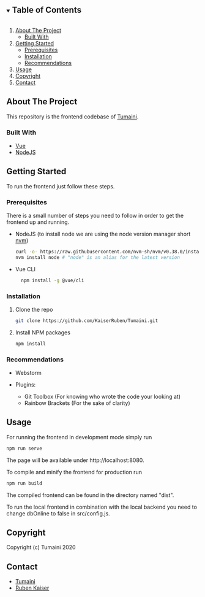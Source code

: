 <!-- PROJECT SHIELDS -->

<!-- TABLE OF CONTENTS -->
<details open="open">
  <summary><h2 style="display: inline-block">Table of Contents</h2></summary>
  <ol>
    <li>
      <a href="#about-the-project">About The Project</a>
      <ul>
        <li><a href="#built-with">Built With</a></li>
      </ul>
    </li>
    <li>
      <a href="#getting-started">Getting Started</a>
      <ul>
        <li><a href="#prerequisites">Prerequisites</a></li>
        <li><a href="#installation">Installation</a></li>
        <li><a href="#recommendations">Recommendations</a></li>
      </ul>
    </li>
    <li><a href="#usage">Usage</a></li>
    <li><a href="#copyright">Copyright</a></li>
    <li><a href="#contact">Contact</a></li>
  </ol>
</details>



<!-- ABOUT THE PROJECT -->

## About The Project

This repository is the frontend codebase of [Tumaini](https://tumaini.be/).

### Built With

* [Vue](https://cli.vuejs.org/)
* [NodeJS](https://nodejs.org/en/)

<!-- GETTING STARTED -->

## Getting Started

To run the frontend just follow these steps.

### Prerequisites

There is a small number of steps you need to follow in order to get the frontend up and running.

* NodeJS (to install node we are using the node version manager short [nvm](https://github.com/nvm-sh/nvm))
  ```sh
  curl -o- https://raw.githubusercontent.com/nvm-sh/nvm/v0.38.0/install.sh | bash
  nvm install node # "node" is an alias for the latest version
  ```
* Vue CLI
  ```sh
    npm install -g @vue/cli
  ```

### Installation

1. Clone the repo
   ```sh
   git clone https://github.com/KaiserRuben/Tumaini.git
   ```
2. Install NPM packages
   ```sh
   npm install
   ```

### Recommendations

- Webstorm
- Plugins:

    - Git Toolbox (For knowing who wrote the code your looking at)
    - Rainbow Brackets (For the sake of clarity)

<!-- USAGE EXAMPLES -->

## Usage

For running the frontend in development mode simply run

   ```sh
   npm run serve
   ```

The page will be available under http://localhost:8080.

To compile and minify the frontend for production run

   ```sh
   npm run build
   ```

The compiled frontend can be found in the directory named "dist".

To run the local frontend in combination with the local backend you need to change dbOnline to false in src/config.js.


<!-- Copyright -->

## Copyright

Copyright (c) Tumaini 2020


<!-- CONTACT -->

## Contact

- [Tumaini](mailto:info@tumaini.be)
- [Ruben Kaiser](mailto:ruben@kaiser.fyi)
